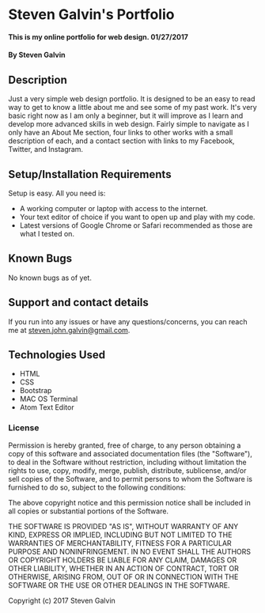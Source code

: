 # Steven Galvin's Portfolio

#### This is my online portfolio for web design. 01/27/2017

#### By Steven Galvin

## Description

Just a very simple web design portfolio. It is designed to be an easy to read way to get to know a little about me and see some of my past work. It's very basic right now as I am only a beginner, but it will improve as I learn and develop more advanced skills in web design. Fairly simple to navigate as I only have an About Me section, four links to other works with a small description of each, and a contact section with links to my Facebook, Twitter, and Instagram.

## Setup/Installation Requirements

Setup is easy. All you need is:
* A working computer or laptop with access to the internet.
* Your text editor of choice if you want to open up and play with my code.
* Latest versions of Google Chrome or Safari recommended as those are what I tested on.

## Known Bugs

No known bugs as of yet.

## Support and contact details

If you run into any issues or have any questions/concerns, you can reach me at steven.john.galvin@gmail.com.

## Technologies Used

* HTML
* CSS
* Bootstrap
* MAC OS Terminal
* Atom Text Editor

### License

Permission is hereby granted, free of charge, to any person obtaining a copy of this software and associated documentation files (the "Software"), to deal in the Software without restriction, including without limitation the rights to use, copy, modify, merge, publish, distribute, sublicense, and/or sell copies of the Software, and to permit persons to whom the Software is furnished to do so, subject to the following conditions:

The above copyright notice and this permission notice shall be included in all copies or substantial portions of the Software.

THE SOFTWARE IS PROVIDED "AS IS", WITHOUT WARRANTY OF ANY KIND, EXPRESS OR IMPLIED, INCLUDING BUT NOT LIMITED TO THE WARRANTIES OF MERCHANTABILITY, FITNESS FOR A PARTICULAR PURPOSE AND NONINFRINGEMENT. IN NO EVENT SHALL THE AUTHORS OR COPYRIGHT HOLDERS BE LIABLE FOR ANY CLAIM, DAMAGES OR OTHER LIABILITY, WHETHER IN AN ACTION OF CONTRACT, TORT OR OTHERWISE, ARISING FROM, OUT OF OR IN CONNECTION WITH THE SOFTWARE OR THE USE OR OTHER DEALINGS IN THE SOFTWARE.

Copyright (c) 2017 Steven Galvin
